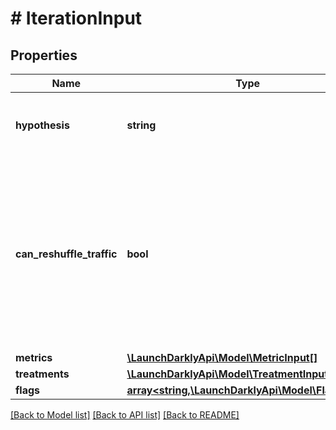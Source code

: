 # # IterationInput

## Properties

Name | Type | Description | Notes
------------ | ------------- | ------------- | -------------
**hypothesis** | **string** | The expected outcome of this experiment |
**can_reshuffle_traffic** | **bool** | Whether to allow the experiment to reassign users to different variations (true) or keep users assigned to their initial variation (false). Defaults to true. | [optional]
**metrics** | [**\LaunchDarklyApi\Model\MetricInput[]**](MetricInput.md) |  |
**treatments** | [**\LaunchDarklyApi\Model\TreatmentInput[]**](TreatmentInput.md) |  |
**flags** | [**array<string,\LaunchDarklyApi\Model\FlagInput>**](FlagInput.md) |  |

[[Back to Model list]](../../README.md#models) [[Back to API list]](../../README.md#endpoints) [[Back to README]](../../README.md)

